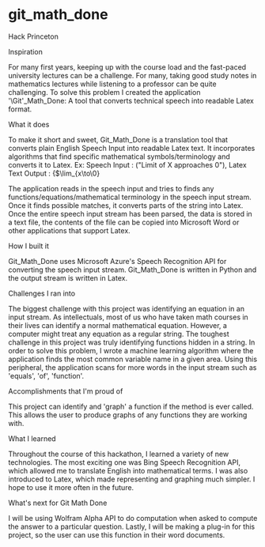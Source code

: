 # git_math_done
Hack Princeton

Inspiration

For many first years, keeping up with the course load and the fast-paced university lectures can be a challenge. For many, taking good study notes in mathematics lectures while listening to a professor can be quite challenging. To solve this problem I created the application '\Git'_Math_Done: A tool that converts technical speech into readable Latex format.

What it does

To make it short and sweet, Git_Math_Done is a translation tool that converts plain English Speech Input into readable Latex text. It incorporates algorithms that find specific mathematical symbols/terminology and converts it to Latex. Ex: Speech Input : ("Limit of X approaches 0"), Latex Text Output : {$\lim_{x\to\0}

The application reads in the speech input and tries to finds any functions/equations/mathematical terminology in the speech input stream. Once it finds possible matches, it converts parts of the string into Latex. Once the entire speech input stream has been parsed, the data is stored in a text file, the contents of the file can be copied into Microsoft Word or other applications that support Latex.

How I built it

Git_Math_Done uses Microsoft Azure's Speech Recognition API for converting the speech input stream. Git_Math_Done is written in Python and the output stream is written in Latex.

Challenges I ran into

The biggest challenge with this project was identifying an equation in an input stream. As intellectuals, most of us who have taken math courses in their lives can identify a normal mathematical equation. However, a computer might treat any equation as a regular string. The toughest challenge in this project was truly identifying functions hidden in a string. In order to solve this problem, I wrote a machine learning algorithm where the application finds the most common variable name in a given area. Using this peripheral, the application scans for more words in the input stream such as 'equals', 'of', 'function'.

Accomplishments that I'm proud of

This project can identify and 'graph' a function if the method is ever called. This allows the user to produce graphs of any functions they are working with.

What I learned

Throughout the course of this hackathon, I learned a variety of new technologies. The most exciting one was Bing Speech Recognition API, which allowed me to translate English into mathematical terms. I was also introduced to Latex, which made representing and graphing much simpler. I hope to use it more often in the future.

What's next for Git Math Done

I will be using Wolfram Alpha API to do computation when asked to compute the answer to a particular question. Lastly, I will be making a plug-in for this project, so the user can use this function in their word documents.

